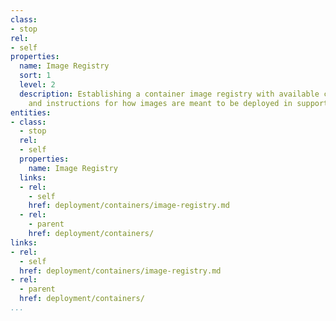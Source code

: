 ```yaml
---
class:
- stop
rel:
- self
properties:
  name: Image Registry
  sort: 1
  level: 2
  description: Establishing a container image registry with available container images,
    and instructions for how images are meant to be deployed in support of services.
entities:
- class:
  - stop
  rel:
  - self
  properties:
    name: Image Registry
  links:
  - rel:
    - self
    href: deployment/containers/image-registry.md
  - rel:
    - parent
    href: deployment/containers/
links:
- rel:
  - self
  href: deployment/containers/image-registry.md
- rel:
  - parent
  href: deployment/containers/
...
```

